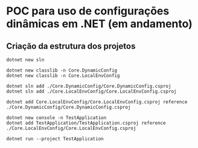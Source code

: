 # POC para uso de configurações dinâmicas em .NET (em andamento)

## Criação da estrutura dos projetos

```shell
dotnet new sln

dotnet new classlib -n Core.DynamicConfig
dotnet new classlib -n Core.LocalEnvConfig

dotnet sln add ./Core.DynamicConfig/Core.DynamicConfig.csproj
dotnet sln add ./Core.LocalEnvConfig/Core.LocalEnvConfig.csproj

dotnet add Core.LocalEnvConfig/Core.LocalEnvConfig.csproj reference ./Core.DynamicConfig/Core.DynamicConfig.csproj

dotnet new console -n TestApplication
dotnet add TestApplication/TestApplication.csproj reference ./Core.LocalEnvConfig/Core.LocalEnvConfig.csproj

dotnet run --project TestApplication
```